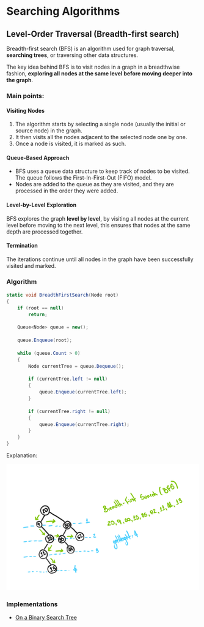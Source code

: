 # Searching Algorithms

## Level-Order Traversal (Breadth-first search)

Breadth-first search (BFS) is an algorithm used for graph traversal, **searching trees**, or traversing other data structures.

The key idea behind BFS is to visit nodes in a graph in a breadthwise fashion, **exploring all nodes at the same level before moving deeper into the graph**.

### Main points:

#### Visiting Nodes

1. The algorithm starts by selecting a single node (usually the initial or source node) in the graph.
2. It then visits all the nodes adjacent to the selected node one by one.
3. Once a node is visited, it is marked as such.

#### Queue-Based Approach

- BFS uses a queue data structure to keep track of nodes to be visited. The queue follows the First-In-First-Out (FIFO) model.
- Nodes are added to the queue as they are visited, and they are processed in the order they were added.

#### Level-by-Level Exploration

BFS explores the graph **level by level**, by visiting all nodes at the current level before moving to the next level, this ensures that nodes at the same depth are processed together.

#### Termination

The iterations continue until all nodes in the graph have been successfully visited and marked.

### Algorithm

```csharp
static void BreadthFirstSearch(Node root)
{
    if (root == null)
        return;

    Queue<Node> queue = new();

    queue.Enqueue(root);

    while (queue.Count > 0)
    {
        Node currentTree = queue.Dequeue();

        if (currentTree.left != null)
        {
            queue.Enqueue(currentTree.left);
        }

        if (currentTree.right != null)
        {
            queue.Enqueue(currentTree.right);
        }
    }
}
```

Explanation:

![bfs-explanation](/images/search-algorithms-breadth-first-search.png)

### Implementations

- [On a Binary Search Tree](../binary-search-trees/README.md#breadth-first-search-bfs-implementation)